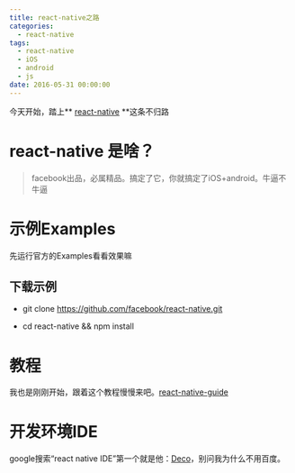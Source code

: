 ```yaml
---
title: react-native之路
categories:
  - react-native
tags:
  - react-native
  - iOS
  - android
  - js
date: 2016-05-31 00:00:00
---
```


今天开始，踏上** [react-native](https://github.com/facebook/react-native#getting-started) **这条不归路

# react-native 是啥？

> facebook出品，必属精品。搞定了它，你就搞定了iOS+android。牛逼不牛逼

# 示例Examples

先运行官方的Examples看看效果嘛

## 下载示例

* git clone https://github.com/facebook/react-native.git

* cd react-native && npm install

# 教程

我也是刚刚开始，跟着这个教程慢慢来吧。[react-native-guide](https://github.com/reactnativecn/react-native-guide)

# 开发环境IDE

google搜索“react native IDE”第一个就是他：[Deco](https://www.decosoftware.com/)，别问我为什么不用百度。